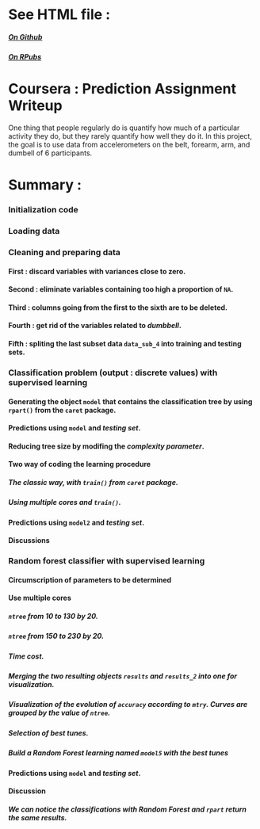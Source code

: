 # See HTML file :
##### [On Github](https://udriss.github.io/Prediction-Assignment-Writeup/main_scripts.html)

##### [On RPubs](http://rpubs.com/IdrissS/C8_W4)
# Coursera : Prediction Assignment Writeup
One thing that people regularly do is quantify how  much of a particular activity they do, but they rarely quantify how well they do it. In this project, the goal is to use data from accelerometers on the belt, forearm, arm, and dumbell of 6 participants.
# Summary :

### Initialization code
### Loading data
### Cleaning and preparing data
#### First : discard variables with variances close to zero.
#### Second : eliminate variables containing too high a proportion of `NA`.
#### Third : columns going from the first to the sixth are to be deleted.
#### Fourth : get rid of the variables related to _dumbbell_.
#### Fifth : spliting the last subset data `data_sub_4` into training and testing sets.
### Classification problem (output : discrete values) with supervised learning
#### Generating the object `model` that contains the classification tree by using `rpart()` from the `caret` package.
#### Predictions using `model` and _testing set_.
#### Reducing tree size by modifing the *complexity parameter*.
#### Two way of coding the learning procedure
##### The classic way, with `train()` from `caret` package.
##### Using multiple cores and `train()`.
#### Predictions using `model2` and _testing set_.
#### Discussions
### Random forest classifier with supervised learning
#### Circumscription of parameters to be determined
#### Use multiple cores
##### `ntree` from 10 to 130 by 20.
##### `ntree` from 150 to 230 by 20.
##### Time cost.
##### Merging the two resulting objects `results` and `results_2` into one for visualization.
##### Visualization of the evolution of `accuracy` according to `mtry`. Curves are grouped by the value of `ntree`.
##### Selection of best tunes.
##### Build a Random Forest learning named `model5` with the best tunes
#### Predictions using `model` and _testing set_.
#### Discussion
##### We can notice  the classifications with Random Forest and `rpart` return the same results.
